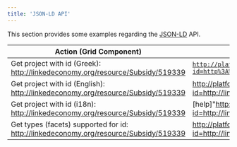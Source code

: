 ```yaml
---
title: 'JSON-LD API'
---
```


This section provides some examples regarding the [JSON-LD](http://json-ld.org/) API.


| Action (Grid Component) | API Call |
|-------------------------|----------|
| Get project with id (Greek): http://linkedeconomy.org/resource/Subsidy/519339 | <code>http://platform.yourdatastories.eu/api/json-ld/component/grid.tcl?id=http%3A%2F%2Flinkedeconomy.org%2Fresource%2FSubsidy%2F519339&type=project&lang=el</code> |
| Get project with id (English): http://linkedeconomy.org/resource/Subsidy/519339 | http://platform.yourdatastories.eu/api/json-ld/component/grid.tcl?id=http://linkedeconomy.org/resource/Subsidy/519339&type=project&lang=en |
| Get project with id (i18n): http://linkedeconomy.org/resource/Subsidy/519339 | [help]"<http://platform.yourdatastories.eu/api/json-ld/component/grid.tcl?id=http://linkedeconomy.org/resource/Subsidy/519339&type=project&lang=i18n>" |
| Get types (facets) supported for id: http://linkedeconomy.org/resource/Subsidy/519339 | http://platform.yourdatastories.eu/api/json-ld/component/grid.tcl/types?id=http://linkedeconomy.org/resource/Subsidy/519339 |

